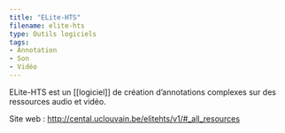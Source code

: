 ```yaml
---
title: "ELite-HTS"
filename: elite-hts
type: Outils logiciels
tags:
- Annotation
- Son
- Vidéo
---
```


ELite-HTS est un [[logiciel]] de création d’annotations complexes sur des ressources audio et vidéo.

Site web : <http://cental.uclouvain.be/elitehts/v1/#_all_resources>

